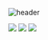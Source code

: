 ![header](https://capsule-render.vercel.app/api?type=venom&text=0u0-chae%20Github!)

<img src="https://img.shields.io/badge/Python-3776AB?style=flat-square&logo=Python&logoColor=white"/>
<img src="https://img.shields.io/badge/JavaScript-F7DF1E?style=flat-square&logo=JavaScript&logoColor=white"/>
<img src="https://img.shields.io/badge/MySQL-4479A1?style=flat-square&logo=MySQL&logoColor=white"/>
